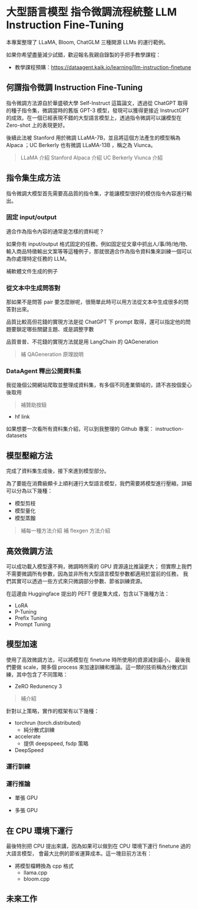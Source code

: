 # 大型語言模型 指令微調流程統整 LLM Instruction Fine-Tuning

本專案整理了 LLaMA, Bloom, ChatGLM 三種開源 LLMs 的運行範例。

如果你希望盡量減少試錯，歡迎報名我親自錄製的手把手教學課程：

- 教學課程預購：https://dataagent.kaik.io/learning/llm-instruction-finetune

## 何謂指令微調  Instruction Fine-Tuning

指令微調方法源自於華盛頓大學 Self-Instruct 這篇論文，透過從 ChatGPT 取得的種子指令集，微調當時的舊版 GPT-3 模型，發現可以獲得更接近 InstructGPT 的成效。在一個已經表現不錯的大型語言模型上，透過指令微調可以讓模型在 Zero-shot 上的表現更好。

後續此法被 Stanford 用於微調 LLaMA-7B，並且將這個方法產生的模型稱為 Alpaca ；UC Berkerly 也有微調 LLaMA-13B ，稱之為 Viunca。

> LLaMA 介紹
> Stanford Alpaca 介紹
> UC Berkerly Viunca 介紹

## 指令集生成方法

指令微調大模型首先需要高品質的指令集，才能讓模型很好的模仿指令內容進行輸出。

### 固定 input/output

適合作為指令內容的通常是怎樣的資料呢？ 

如果你有 input/output 格式固定的任務，例如固定從文章中抓出人/事/時/地/物、輸入商品特徵輸出文案等等這種例子，那就很適合作為指令資料集來訓練一個可以為你處理特定任務的 LLM。

補軟體文件生成的例子

### 從文本中生成問答對

那如果不是問答 pair 要怎麼辦呢，很簡單此時可以用方法從文本中生成很多的問答對出來。

品質比較高但花錢的實現方法是從 ChatGPT 下 prompt 取得，還可以指定他的問題要鎖定哪些關鍵主題、或是調整字數

品質普普、不花錢的實現方法就是用 LangChain 的 QAGeneration

> 補 QAGeneration 原理說明

### DataAgent 釋出公開資料集

我從幾個公開網站爬取並整理成資料集，有多個不同產業領域的，請不吝按個愛心後取用

> 補贊助按鈕

- hf link

如果想要一次看所有資料集介紹，可以到我整理的 Github 專案： instruction-datasets

## 模型壓縮方法

完成了資料集生成後，接下來進到模型部分。

為了要能在消費級顯卡上順利運行大型語言模型，我們需要將模型進行壓縮，詳細可以分為以下幾種：

- 模型剪枝
- 模型量化
- 模型蒸餾

> 補每一種方法介紹
> 補 flexgen 方法介紹

## 高效微調方法

可以成功載入模型還不夠，微調時所需的 GPU 資源遠比推論更大；
但實際上我們不需要微調所有參數，因為並非所有大型語言模型參數都適用於當前的任務，
我們其實可以透過一些方式來只微調部分參數、節省訓練資源。

在這邊由 Huggingface 提出的 PEFT 便是集大成，包含以下幾種方法：

- LoRA
- P-Tuning
- Prefix Tuning
- Prompt Tuning

## 模型加速

使用了高效微調方法，可以將模型在 finetune 時所使用的資源減到最小，
最後我們要做 scale，開多個 process 來加速訓練和推論。這一類的技術稱為分散式訓練，其中包含了不同策略：

- ZeRO Redunency 3

> 補介紹

針對以上策略，實作的框架有以下幾種：

- torchrun (torch.distributed)
    - 純分散式訓練
- accelerate
    - 提供 deepspeed, fsdp 策略
- DeepSpeed

### 運行訓練

### 運行推論

- 單張 GPU

- 多張 GPU

## 在 CPU 環境下運行

最後特別把 CPU 提出來講，因為如果可以做到在 CPU 環境下運行 finetune 過的大語言模型，
會最大比例的節省運算成本。這一塊目前方法有：

- 將模型檔轉換為 cpp 格式
    - llama.cpp
    - bloom.cpp

## 未來工作

